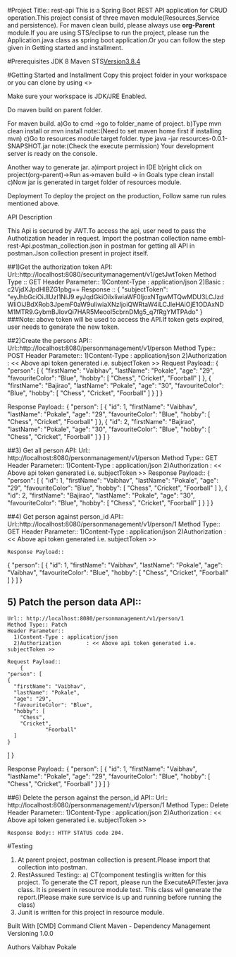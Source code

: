 #Project Title:: rest-api
 This is a Spring Boot REST API application for CRUD operation.This project consist of three maven module(Resources,Service and persistence). For maven clean build, please always use **org-Parent** module.If you are using STS/eclipse to run the project, please run the Application.java class as spring boot application.Or you can follow the step given in Getting started and installment.

#Prerequisites
JDK 8
Maven
STS[Version3.8.4](optional)

#Getting Started and Installment
Copy this project folder in your workspace or you can clone by using <<URL>>

Make sure your workspace is JDK/JRE Enabled.

Do maven build on parent folder.

For maven build. 
a)Go to cmd ->go to folder_name of project. 
b)Type mvn clean install or mvn install 
 note::(Need to set maven home first if installing mvn)
c)Go to resources module target folder. 
type java -jar resources-0.0.1-SNAPSHOT.jar note:(Check the execute permission)
Your development server is ready on the console.

Another way to generate jar. 
a)import project in IDE 
b)right click on project(org-parent)->Run as->maven build -> in Goals type clean install 
c)Now jar is generated in target folder of resources module.
 

Deployment
To deploy the project on the production, Follow same run rules mentioned above.

API Description

 This Api is secured by JWT.To access the api, user need to pass the Authotization header in request.
 Import the postman collection name embl-rest-Api.postman_collection.json in postman for getting all API in postman.Json collection   present in project itself. 
 

##1)Get the authorization token API:
  Url::http://localhost:8080/securitymanagement/v1/getJwtToken
  Method Type :: GET
  Header Parameter:: 
      1)Content-Type : application/json
	  2)Basic		 : c2VjdXJpdHlBZG1pbg==
  Response ::
       {
  "subjectToken": "eyJhbGciOiJIUzI1NiJ9.eyJqdGkiOiIxIiwiaWF0IjoxNTgwMTQwMDU3LCJzdWIiOiJBdXRob3JpemF0aW9uIiwiaXNzIjoiQWRtaW4iLCJleHAiOjE1ODAxNDM1MTR9.GybmBJIovQi7HAR5MeooI5cbrnDMg5_q7fRgYMTPAdo"
      }
  ###Note: above token will be used to access the API.If token gets expired, user needs to generate the new token.

##2)Create the persons API::
  Url::http://localhost:8080/personmanagement/v1/person
  Method Type:: POST
  Header Parameter:: 
      1)Content-Type : application/json
	  2)Authorization		 : << Above api token generated i.e. subjectToken >>
  Request Payload:: 
     {
	"person": [
    {
      "firstName": "Vaibhav",
      "lastName": "Pokale",
      "age": "29",
      "favouriteColor": "Blue",
      "hobby": [
        "Chess",
        "Cricket",
				"Foorball"
      ]
		},
		{
      "firstName": "Bajirao",
      "lastName": "Pokale",
      "age": "30",
      "favouriteColor": "Blue",
      "hobby": [
        "Chess",
        "Cricket",
				"Foorball"
			]
		}
	]
	}
  
   Response Payload:: 
      {
  "person": [
    {
      "id": 1,
      "firstName": "Vaibhav",
      "lastName": "Pokale",
      "age": "29",
      "favouriteColor": "Blue",
      "hobby": [
        "Chess",
        "Cricket",
        "Foorball"
      ]
    },
    {
      "id": 2,
      "firstName": "Bajirao",
      "lastName": "Pokale",
      "age": "30",
      "favouriteColor": "Blue",
      "hobby": [
        "Chess",
        "Cricket",
        "Foorball"
				]
		}
	]
	}

##3) Get all person API:
   Url::  http://localhost:8080/personmanagement/v1/person
   Method Type:: GET
   Header Parameter:: 
      1)Content-Type : application/json
	  2)Authorization		 : << Above api token generated i.e. subjectToken >>
   Response Payload::
     {
  "person": [
    {
      "id": 1,
      "firstName": "Vaibhav",
      "lastName": "Pokale",
      "age": "29",
      "favouriteColor": "Blue",
      "hobby": [
        "Chess",
        "Cricket",
        "Foorball"
      ]
    },
    {
      "id": 2,
      "firstName": "Bajirao",
      "lastName": "Pokale",
      "age": "30",
      "favouriteColor": "Blue",
      "hobby": [
        "Chess",
        "Cricket",
        "Foorball"
				]
		}
	]
	}
	
##4) Get person against person_id API::	
    Url::http://localhost:8080/personmanagement/v1/person/1
	Method Type:: GET
    Header Parameter:: 
      1)Content-Type : application/json
	  2)Authorization		 : << Above api token generated i.e. subjectToken >>
    
	Response Payload::
   {
  "person": [
    {
      "id": 1,
      "firstName": "Vaibhav",
      "lastName": "Pokale",
      "age": "Vaibhav",
      "favouriteColor": "Blue",
      "hobby": [
        "Chess",
        "Cricket",
        "Foorball"
			]
		}
	]
	}

## 5) Patch the person data API::
    Url:: http://localhost:8080/personmanagement/v1/person/1
	Method Type:: Patch
    Header Parameter:: 
      1)Content-Type : application/json
	  2)Authorization		 : << Above api token generated i.e. subjectToken >>
	
	Request Payload::
		{
	"person": [
    {
      "firstName": "Vaibhav",
      "lastName": "Pokale",
      "age": "29",
      "favouriteColor": "Blue",
      "hobby": [
        "Chess",
        "Cricket",
				"Foorball"
      ]
    }
  ]
  }
  
  Response Payload:: 
  {
  "person": [
    {
      "id": 1,
      "firstName": "Vaibhav",
      "lastName": "Pokale",
      "age": "29",
      "favouriteColor": "Blue",
      "hobby": [
        "Chess",
        "Cricket",
        "Foorball"
      ]
    }
  ]
}

##6) Delete the person against the person_id API::
    Url:: http://localhost:8080/personmanagement/v1/person/1
	Method Type:: Delete
    Header Parameter:: 
      1)Content-Type : application/json
	  2)Authorization		 : << Above api token generated i.e. subjectToken >>
	
	Response Body:: HTTP STATUS code 204.

#Testing
 1) At parent project, postman collection is present.Please import that collection into postman.
 2) RestAssured Testing::
    a) CT(component testing)is written for this project. To generate the CT report, please run the ExecuteAPITester.java class. It is present in resource module test. This class wil generate the report.(Please make sure service is up and running before running the class)
 3) Junit is written for this project in resource module.	
	   

Built With
[CMD] Command Client
Maven - Dependency Management
Versioning
1.0.0

Authors
Vaibhav Pokale
